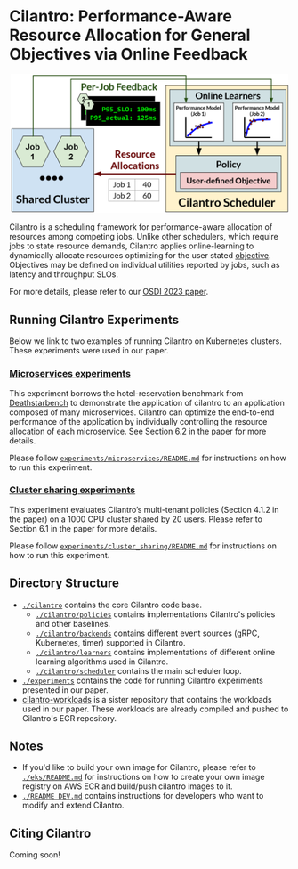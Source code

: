 # Cilantro: Performance-Aware Resource Allocation for General Objectives via Online Feedback 

<p align="center">
  <picture>
      <img alt="Cilantro Architecture" src="./assets/cilantro_simple_arch.png" width=500px>
  </picture>
</p>

Cilantro is a scheduling framework for performance-aware allocation of resources 
among competing jobs. Unlike other schedulers, which require jobs to state resource demands, Cilantro applies online-learning to dynamically allocate resources 
optimizing for the user stated [objective](https://github.com/romilbhardwaj/cilantro/cilantro/policies).
Objectives may be defined on individual utilities reported by jobs, such as 
latency and throughput SLOs.

For more details, please refer to our [OSDI 2023 paper](#).

## Running Cilantro Experiments

Below we link to two examples of running Cilantro on Kubernetes clusters. These experiments were used in our paper.

### [Microservices experiments](./experiments/microservices/README.md)

This experiment borrows the hotel-reservation benchmark from [Deathstarbench](https://github.com/delimitrou/DeathStarBench) to demonstrate
the application of cilantro to an application composed of many microservices. Cilantro can optimize the 
end-to-end performance of the application by individually controlling the resource 
allocation of each microservice. See Section 6.2 in the paper for more details.

Please follow [`experiments/microservices/README.md`](./experiments/microservices/README.md) for instructions on how to run this experiment.

### [Cluster sharing experiments](./experiments/cluster_sharing/README.md)

This experiment evaluates Cilantro’s multi-tenant policies (Section 4.1.2 in the paper) 
on a 1000 CPU cluster shared by 20 users. Please refer to Section 6.1 in the paper for more details. 

Please follow [`experiments/cluster_sharing/README.md`](./experiments/cluster_sharing/README.md) for instructions on how to run this experiment.


## Directory Structure
* [`./cilantro`](./cilantro) contains the core Cilantro code base.
  * [`./cilantro/policies`](./cilantro/policies) contains implementations Cilantro's policies and other baselines.
  * [`./cilantro/backends`](./cilantro/backends) contains different event sources (gRPC, Kubernetes, timer) supported in Cilantro.
  * [`./cilantro/learners`](./cilantro/learners) contains implementations of different online learning algorithms used in Cilantro.
  * [`./cilantro/scheduler`](./cilantro/scheduler) contains the main scheduler loop.
* [`./experiments`](./experiments) contains the code for running Cilantro experiments presented in our paper.
* [cilantro-workloads](https://github.com/romilbhardwaj/cilantro-workloads) is a sister repository that contains the workloads used in our paper. These workloads are already compiled and pushed to Cilantro's ECR repository.

## Notes
* If you'd like to build your own image for Cilantro, please refer to [`./eks/README.md`](./eks/README.md) for instructions on how to create your own image registry on AWS ECR and build/push cilantro images to it.
* [`./README_DEV.md`](./README_DEV.md) contains instructions for developers who want to modify and extend Cilantro.

## Citing Cilantro
Coming soon!
